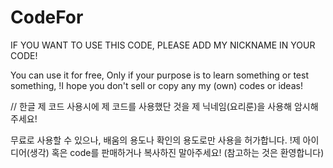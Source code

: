 # CodeFor
IF YOU WANT TO USE THIS CODE, PLEASE ADD MY NICKNAME IN YOUR CODE!

You can use it for free, Only if your purpose is to learn something or test something,
!I hope you don't sell or copy any my (own) codes or ideas!

// 한글
제 코드 사용시에 제 코드를 사용했단 것을 제 닉네임(요리룬)을 사용해 암시해주세요!

무료로 사용할 수 있으나, 배움의 용도나 확인의 용도로만 사용을 허가합니다.
!제 아이디어(생각) 혹은 code를 판매하거나 복사하진 말아주세요!
(참고하는 것은 환영합니다)
